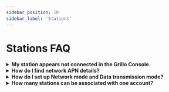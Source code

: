 ```yaml
---
sidebar_position: 10
sidebar_label: 'Stations'
---
```


# Stations FAQ

<details><summary><b>My station appears not connected in the Grillo Console.</b></summary><p>

Please follow the flow below.

```mermaid
graph TB
   B{{Is the sensor blinking blue?}}
   B -->|No| C(<font color=333333><b>Restart the sensor\nor follow the instructions\nin `Connecting your sensor`</b>)
   B -->|Yes| D(<font color=333333><b>Restart ingestion module\nin Grillo Console and wait\na few minutes</b>)
   D --> H{{Did it help?}}
   C --> H
   H -->|Yes| I(<font color=333333><b>Great!</b>)
   H -->|No| J(<font color=333333><b>Contact Grillo Support</b>)

   style D fill:#99CCFF
   style C fill:#99CCFF
   style I fill:#99CCFF
   style J fill:#99CCFF
```

</p></details>

<details><summary><b>How do I find network APN details?</b></summary><p>

You can find APN details of your network by inserting the SIM card into your phone. On iPhone, follow these steps to get the APN details. Steps are similar on Android OS.

![apn_iphone](img/apn_iphone2.png)

</p></details>

<details><summary><b>How do I set up Network mode and Data transmission mode?</b></summary><p>

`Grillo Air` can connect to either 2G (GSM) network, or LTE network Nb-IoT or CAT-M (also sometimes referred to as LTE-M). Grillo sensor should choose the best available option automatically. If not, you may need to define the desired option in APN setup after the sensor boots-up.
- To force the GSM option, set `GSM` to `1` and `LTE` to `0`
- To force either `Nb-IoT` or `CAT-M`, set the desired one to `1` and the other to `0` 

</p></details>

<details><summary><b>How many stations can be associated with one account?</b></summary><p>

The currrent limit is 200 stations. Please contact us if you need to onboard more stations.

</p></details>
